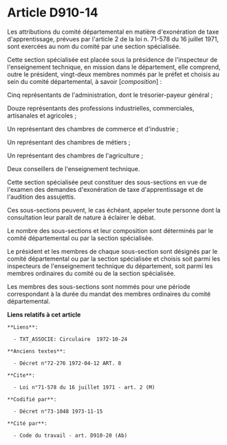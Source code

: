 # Article D910-14

Les attributions du comité départemental en matière d'exonération de taxe d'apprentissage, prévues par l'article 2 de la loi
n. 71-578 du 16 juillet 1971, sont exercées au nom du comité par une section spécialisée.

Cette section spécialisée est placée sous la présidence de l'inspecteur de l'enseignement technique, en mission dans le
département, elle comprend, outre le président, vingt-deux membres nommés par le préfet et choisis au sein du comité
départemental, à savoir [*composition*] :

Cinq représentants de l'administration, dont le trésorier-payeur général ;

Douze représentants des professions industrielles, commerciales, artisanales et agricoles ;

Un représentant des chambres de commerce et d'industrie ;

Un représentant des chambres de métiers ;

Un représentant des chambres de l'agriculture ;

Deux conseillers de l'enseignement technique.

Cette section spécialisée peut constituer des sous-sections en vue de l'examen des demandes d'exonération de taxe
d'apprentissage et de l'audition des assujettis.

Ces sous-sections peuvent, le cas échéant, appeler toute personne dont la consultation leur paraît de nature à éclairer le
débat.

Le nombre des sous-sections et leur composition sont déterminés par le comité départemental ou par la section spécialisée.

Le président et les membres de chaque sous-section sont désignés par le comité départemental ou par la section spécialisée et
choisis soit parmi les inspecteurs de l'enseignement technique du département, soit parmi les membres ordinaires du comité ou
de la section spécialisée.

Les membres des sous-sections sont nommés pour une période correspondant à la durée du mandat des membres ordinaires du
comité départemental.

**Liens relatifs à cet article**

	**Liens**:

	  - TXT_ASSOCIE: Circulaire  1972-10-24

	**Anciens textes**:

	  - Décret n°72-276 1972-04-12 ART. 8

	**Cite**:

	  - Loi n°71-578 du 16 juillet 1971 - art. 2 (M)

	**Codifié par**:

	  - Décret n°73-1048 1973-11-15

	**Cité par**:

	  - Code du travail - art. D910-20 (Ab)
